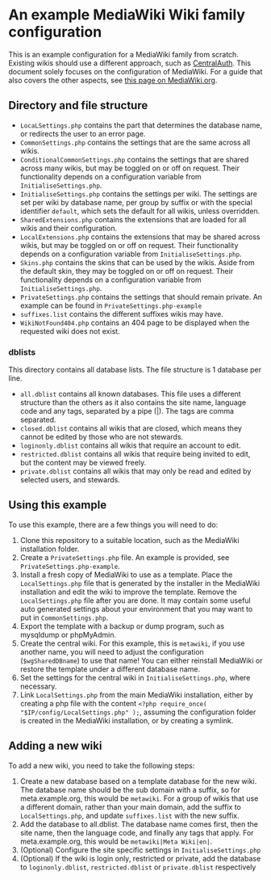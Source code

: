 # An example MediaWiki Wiki family configuration

This is an example configuration for a MediaWiki family from scratch. Existing wikis should use a different approach, such as [CentralAuth](https://www.mediawiki.org/wiki/Extension:CentralAuth). This document solely focuses on the configuration of MediaWiki. For a guide that also covers the other aspects, see [this page on MediaWiki.org](https://www.mediawiki.org/wiki/User:Mainframe98/Wiki_Family).

## Directory and file structure
* `LocaLSettings.php` contains the part that determines the database name, or redirects the user to an error page.
* `CommonSettings.php` contains the settings that are the same across all wikis.
* `ConditionalCommonSettings.php` contains the settings that are shared across many wikis, but may be toggled on or off on request. Their functionality depends on a configuration variable from `InitialiseSettings.php`.
* `InitialiseSettings.php` contains the settings per wiki. The settings are set per wiki by database name, per group by suffix or with the special identifier `default`, which sets the default for all wikis, unless overridden.
* `SharedExtensions.php` contains the extensions that are loaded for all wikis and their configuration.
* `LocalExtensions.php` contains the extensions that may be shared across wikis, but may be toggled on or off on request. Their functionality depends on a configuration variable from `InitialiseSettings.php`.
* `Skins.php` contains the skins that can be used by the wikis. Aside from the default skin, they may be toggled on or off on request. Their functionality depends on a configuration variable from `InitialiseSettings.php`.
* `PrivateSettings.php` contains the settings that should remain private. An example can be found in `PrivateSettings.php-example`
* `suffixes.list` contains the different suffixes wikis may have.
* `WikiNotFound404.php` contains an 404 page to be displayed when the requested wiki does not exist.

### dblists
This directory contains all database lists. The file structure is 1 database per line.
* `all.dblist` contains all known databases. This file uses a different structure than the others as it also contains the site name, language code and any tags, separated by a pipe (|). The tags are comma separated.
* `closed.dblist` contains all wikis that are closed, which means they cannot be edited by those who are not stewards.
* `loginonly.dblist` contains all wikis that require an account to edit.
* `restricted.dblist` contains all wikis that require being invited to edit, but the content may be viewed freely.
* `private.dblist` contains all wikis that may only be read and edited by selected users, and stewards.

## Using this example
To use this example, there are a few things you will need to do:
 1. Clone this repository to a suitable location, such as the MediaWiki installation folder.
 2. Create a `PrivateSettings.php` file. An example is provided, see `PrivateSettings.php-example`.
 3. Install a fresh copy of MediaWiki to use as a template. Place the `LocalSettings.php` file that is generated by the installer in the MediaWiki installation and edit the wiki to improve the template. Remove the `LocalSettings.php` file after you are done. It may contain some useful auto generated settings about your environment that you may want to put in `CommonSettings.php`.
 4. Export the template with a backup or dump program, such as mysqldump or phpMyAdmin.
 5. Create the central wiki. For this example, this is `metawiki`, if you use another name, you will need to adjust the configuration (`$wgSharedDBname`) to use that name! You can either reinstall MediaWiki or restore the template under a different database name.
 6. Set the settings for the central wiki in `InitialiseSettings.php`, where necessary.
 7. Link `LocalSettings.php` from the main MediaWiki installation, either by creating a php file with the content `<?php require_once( "$IP/config/LocalSettings.php" );`, assuming the configuration folder is created in the MediaWiki installation, or by creating a symlink.

## Adding a new wiki
To add a new wiki, you need to take the following steps:
 1. Create a new database based on a template database for the new wiki. The database name should be the sub domain with a suffix, so for meta.example.org, this would be `metawiki`. For a group of wikis that use a different domain, rather than your main domain, add the suffix to `LocalSettings.php`, and update `suffixes.list` with the new suffix.
 2. Add the database to all.dblist. The database name comes first, then the site name, then the language code, and finally any tags that apply. For meta.example.org, this would be `metawiki|Meta Wiki|en|`.
 3. (Optional) Configure the site specific settings in `InitialiseSettings.php`
 4. (Optional) If the wiki is login only, restricted or private, add the database to `loginonly.dblist`, `restricted.dblist` or `private.dblist` respectively
 
